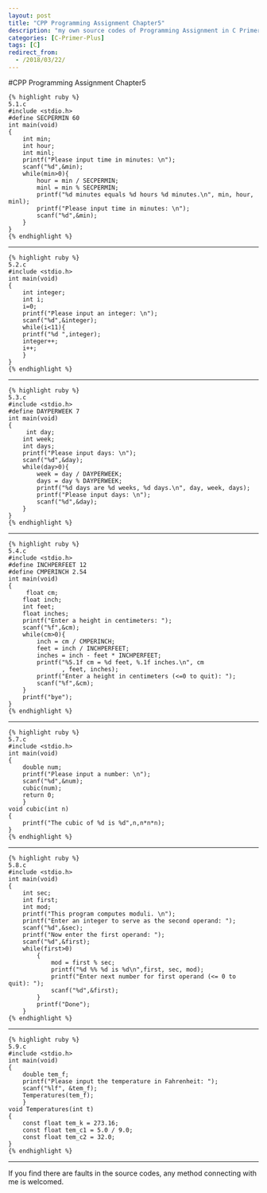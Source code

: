 ```yaml
---
layout: post
title: "CPP Programming Assignment Chapter5"
description: "my own source codes of Programming Assignment in C Primer Plus "
categories: [C-Primer-Plus]
tags: [C]
redirect_from:
  - /2018/03/22/
---
```

#CPP Programming Assignment Chapter5

	{% highlight ruby %}
    5.1.c
	#include <stdio.h>
    #define SECPERMIN 60
    int main(void)
    {
        int min;
        int hour;
        int minl;
        printf("Please input time in minutes: \n");
        scanf("%d",&min);
        while(min>0){
            hour = min / SECPERMIN;
            minl = min % SECPERMIN;
            printf("%d minutes equals %d hours %d minutes.\n", min, hour, minl);
            printf("Please input time in minutes: \n");
            scanf("%d",&min);
        }
    }
	{% endhighlight %}
	    
---

	{% highlight ruby %}
	5.2.c
    #include <stdio.h>
    int main(void)
    {
        int integer;
        int i;
        i=0;
        printf("Please input an integer: \n");
        scanf("%d",&integer);
        while(i<11){
        printf("%d ",integer);
        integer++;
        i++;
        }
    }
	{% endhighlight %}
	
---

	{% highlight ruby %}
	5.3.c
    #include <stdio.h>
    #define DAYPERWEEK 7
    int main(void)
    {
         int day;
        int week;
        int days;
        printf("Please input days: \n");
        scanf("%d",&day);
        while(day>0){
            week = day / DAYPERWEEK;
            days = day % DAYPERWEEK;
            printf("%d days are %d weeks, %d days.\n", day, week, days);
            printf("Please input days: \n");
            scanf("%d",&day);
        }
    }
	{% endhighlight %}

---

	{% highlight ruby %}
	5.4.c
    #include <stdio.h>
    #define INCHPERFEET 12
    #define CMPERINCH 2.54
    int main(void)
    {
         float cm;
        float inch;
        int feet;
        float inches;
        printf("Enter a height in centimeters: ");
        scanf("%f",&cm);
        while(cm>0){
            inch = cm / CMPERINCH;
            feet = inch / INCHPERFEET;
            inches = inch - feet * INCHPERFEET;
            printf("%5.1f cm = %d feet, %.1f inches.\n", cm
                   , feet, inches);
            printf("Enter a height in centimeters (<=0 to quit): ");
            scanf("%f",&cm);
        }
        printf("bye");
    }
	{% endhighlight %}

---

	{% highlight ruby %}
	5.7.c
    #include <stdio.h>
    int main(void)
    {
        double num;
        printf("Please input a number: \n");
        scanf("%d",&num);
        cubic(num);
        return 0;
        }
    void cubic(int n)
    {
        printf("The cubic of %d is %d",n,n*n*n);
    }
	{% endhighlight %}
	
---

	{% highlight ruby %}
	5.8.c
    #include <stdio.h>
    int main(void)
    {
        int sec;
        int first;
        int mod;
        printf("This program computes moduli. \n");
        printf("Enter an integer to serve as the second operand: ");
        scanf("%d",&sec);
        printf("Now enter the first operand: ");
        scanf("%d",&first);
        while(first>0)
            {
                mod = first % sec;
                printf("%d %% %d is %d\n",first, sec, mod);
                printf("Enter next number for first operand (<= 0 to quit): ");
                scanf("%d",&first);
            }
            printf("Done");
        }
	{% endhighlight %}
	
---

	{% highlight ruby %}
	5.9.c
    #include <stdio.h>
    int main(void)
    {
        double tem_f;
        printf("Please input the temperature in Fahrenheit: ");
        scanf("%lf", &tem_f);
        Temperatures(tem_f);
        }
    void Temperatures(int t)
    {
        const float tem_k = 273.16;
        const float tem_c1 = 5.0 / 9.0;
        const float tem_c2 = 32.0;
    }
	{% endhighlight %}
	
---
If you find there are faults in the source codes, any method connecting with me is welcomed.
